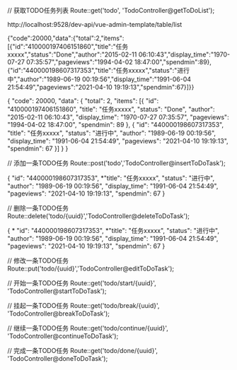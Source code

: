 // 获取TODO任务列表
Route::get('todo', 'TodoController@getToDoList');

http://localhost:9528/dev-api/vue-admin-template/table/list


{"code":20000,"data":{"total":2,"items":[{"id":"410000197406151860","title":"任务xxxxx","status":"Done","author":"2015-02-11 06:10:43","display_time":"1970-07-27 07:35:57","pageviews":"1994-04-02 18:47:00","spendmin":89},{"id":"440000198607317353","title":"任务xxxxx","status":"进行中","author":"1989-06-19 00:19:56","display_time":"1991-06-04 21:54:49","pageviews":"2021-04-10 19:19:13","spendmin":67}]}}




{
	"code": 20000,
	"data": {
		"total": 2,
		"items": [{
			"id": "410000197406151860",
			"title": "任务xxxxx",
			"status": "Done",
			"author": "2015-02-11 06:10:43",
			"display_time": "1970-07-27 07:35:57",
			"pageviews": "1994-04-02 18:47:00",
			"spendmin": 89
		}, {
			"id": "440000198607317353",
			"title": "任务xxxxx",
			"status": "进行中",
			"author": "1989-06-19 00:19:56",
			"display_time": "1991-06-04 21:54:49",
			"pageviews": "2021-04-10 19:19:13",
			"spendmin": 67
		}]
	}
}






// 添加一条TODO任务
Route::post('todo','TodoController@insertToDoTask');



{
			"id": "440000198607317353",
			*"title": "任务xxxxx",
			"status": "进行中",
			"author": "1989-06-19 00:19:56",
			"display_time": "1991-06-04 21:54:49",
			"pageviews": "2021-04-10 19:19:13",
			"spendmin": 67
		}






// 删除一条TODO任务
Route::delete('todo/{uuid}','TodoController@deleteToDoTask');

{
		*	"id": "440000198607317353",
			*"title": "任务xxxxx",
			"status": "进行中",
			"author": "1989-06-19 00:19:56",
			"display_time": "1991-06-04 21:54:49",
			"pageviews": "2021-04-10 19:19:13",
			"spendmin": 67
		}









// 修改一条TODO任务
Route::put('todo/{uuid}','TodoController@editToDoTask');







// 开始一条TODO任务
Route::get('todo/start/{uuid}', 'TodoController@startToDoTask');








// 挂起一条TODO任务
Route::get('todo/break/{uuid}', 'TodoController@breakToDoTask');








// 继续一条TODO任务
Route::get('todo/continue/{uuid}', 'TodoController@continueToDoTask');









// 完成一条TODO任务
Route::get('todo/done/{uuid}', 'TodoController@doneToDoTask');














